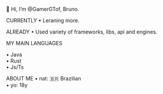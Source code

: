 👋 Hi, I’m @GamerGTof, Bruno.

CURRENTLY
• Leraning more. <br/>

ALREADY
• Used variety of frameworks, libs, api and engines.

MY MAIN LANGUAGES

• Java <br/>
• Rust <br/>
• Js/Ts <br/>

ABOUT ME
• nat: 🇧🇷 Brazilian <br/>
• yo: 18y <br/>

